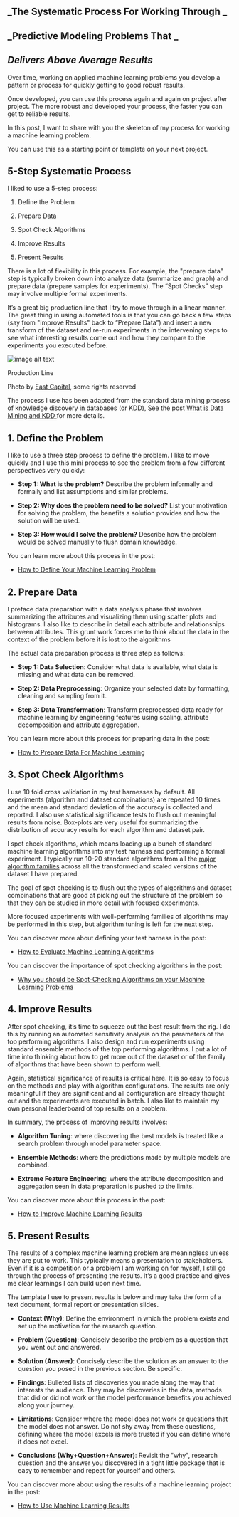 ## **_The Systematic Process For Working Through _**

## **_Predictive Modeling Problems That _**

## **_Delivers Above Average Results_**

Over time, working on applied machine learning problems you develop a pattern or process for quickly getting to good robust results.

Once developed, you can use this process again and again on project after project. The more robust and developed your process, the faster you can get to reliable results.

In this post, I want to share with you the skeleton of my process for working a machine learning problem.

You can use this as a starting point or template on your next project.

## **5-Step Systematic Process**

I liked to use a 5-step process:

1. Define the Problem

2. Prepare Data

3. Spot Check Algorithms

4. Improve Results

5. Present Results

There is a lot of flexibility in this process. For example, the "prepare data" step is typically broken down into analyze data (summarize and graph) and prepare data (prepare samples for experiments). The “Spot Checks” step may involve multiple formal experiments.

It’s a great big production line that I try to move through in a linear manner. The great thing in using automated tools is that you can go back a few steps (say from "Improve Results" back to “Prepare Data”) and insert a new transform of the dataset and re-run experiments in the intervening steps to see what interesting results come out and how they compare to the experiments you executed before.

![image alt text](image_0.jpg)

Production Line

Photo by [East Capital](http://www.flickr.com/photos/eastcapital/4554220770/sizes/o/), some rights reserved

The process I use has been adapted from the standard data mining process of knowledge discovery in databases (or KDD), See the post [What is Data Mining and KDD ](http://machinelearningmastery.com/what-is-data-mining-and-kdd/)for more details.

## **1. Define the Problem**

I like to use a three step process to define the problem. I like to move quickly and I use this mini process to see the problem from a few different perspectives very quickly:

* **Step 1: What is the problem?** Describe the problem informally and formally and list assumptions and similar problems.

* **Step 2: Why does the problem need to be solved?** List your motivation for solving the problem, the benefits a solution provides and how the solution will be used.

* **Step 3: How would I solve the problem?** Describe how the problem would be solved manually to flush domain knowledge.

You can learn more about this process in the post:

* [How to Define Your Machine Learning Problem](http://machinelearningmastery.com/how-to-define-your-machine-learning-problem/)

## **2. Prepare Data**

I preface data preparation with a data analysis phase that involves summarizing the attributes and visualizing them using scatter plots and histograms. I also like to describe in detail each attribute and relationships between attributes. This grunt work forces me to think about the data in the context of the problem before it is lost to the algorithms

The actual data preparation process is three step as follows:

* **Step 1: Data Selection**: Consider what data is available, what data is missing and what data can be removed.

* **Step 2: Data Preprocessing**: Organize your selected data by formatting, cleaning and sampling from it.

* **Step 3: Data Transformation**: Transform preprocessed data ready for machine learning by engineering features using scaling, attribute decomposition and attribute aggregation.

You can learn more about this process for preparing data in the post:

* [How to Prepare Data For Machine Learning](http://machinelearningmastery.com/how-to-prepare-data-for-machine-learning/)

## **3. Spot Check Algorithms**

I use 10 fold cross validation in my test harnesses by default. All experiments (algorithm and dataset combinations) are repeated 10 times and the mean and standard deviation of the accuracy is collected and reported. I also use statistical significance tests to flush out meaningful results from noise. Box-plots are very useful for summarizing the distribution of accuracy results for each algorithm and dataset pair.

I spot check algorithms, which means loading up a bunch of standard machine learning algorithms into my test harness and performing a formal experiment. I typically run 10-20 standard algorithms from all the [major algorithm families](http://machinelearningmastery.com/a-tour-of-machine-learning-algorithms/) across all the transformed and scaled versions of the dataset I have prepared.

The goal of spot checking is to flush out the types of algorithms and dataset combinations that are good at picking out the structure of the problem so that they can be studied in more detail with focused experiments.

More focused experiments with well-performing families of algorithms may be performed in this step, but algorithm tuning is left for the next step.

You can discover more about defining your test harness in the post:

* [How to Evaluate Machine Learning Algorithms](http://machinelearningmastery.com/how-to-evaluate-machine-learning-algorithms/)

You can discover the importance of spot checking algorithms in the post:

* [Why you should be Spot-Checking Algorithms on your Machine Learning Problems](http://machinelearningmastery.com/why-you-should-be-spot-checking-algorithms-on-your-machine-learning-problems/)

## **4. Improve Results**

After spot checking, it’s time to squeeze out the best result from the rig. I do this by running an automated sensitivity analysis on the parameters of the top performing algorithms. I also design and run experiments using standard ensemble methods of the top performing algorithms. I put a lot of time into thinking about how to get more out of the dataset or of the family of algorithms that have been shown to perform well.

Again, statistical significance of results is critical here. It is so easy to focus on the methods and play with algorithm configurations. The results are only meaningful if they are significant and all configuration are already thought out and the experiments are executed in batch. I also like to maintain my own personal leaderboard of top results on a problem.

In summary, the process of improving results involves:

* **Algorithm Tuning**: where discovering the best models is treated like a search problem through model parameter space.

* **Ensemble Methods**: where the predictions made by multiple models are combined.

* **Extreme Feature Engineering**: where the attribute decomposition and aggregation seen in data preparation is pushed to the limits.

You can discover more about this process in the post:

* [How to Improve Machine Learning Results](http://machinelearningmastery.com/how-to-improve-machine-learning-results/)

## **5. Present Results**

The results of a complex machine learning problem are meaningless unless they are put to work. This typically means a presentation to stakeholders. Even if it is a competition or a problem I am working on for myself, I still go through the process of presenting the results. It’s a good practice and gives me clear learnings I can build upon next time.

The template I use to present results is below and may take the form of a text document, formal report or presentation slides.

* **Context (Why)**: Define the environment in which the problem exists and set up the motivation for the research question.

* **Problem (Question)**: Concisely describe the problem as a question that you went out and answered.

* **Solution (Answer)**: Concisely describe the solution as an answer to the question you posed in the previous section. Be specific.

* **Findings**: Bulleted lists of discoveries you made along the way that interests the audience. They may be discoveries in the data, methods that did or did not work or the model performance benefits you achieved along your journey.

* **Limitations**: Consider where the model does not work or questions that the model does not answer. Do not shy away from these questions, defining where the model excels is more trusted if you can define where it does not excel.

* **Conclusions (Why+Question+Answer)**: Revisit the "why", research question and the answer you discovered in a tight little package that is easy to remember and repeat for yourself and others.

You can discover more about using the results of a machine learning project in the post:

* [How to Use Machine Learning Results](http://machinelearningmastery.com/how-to-use-machine-learning-results/)

